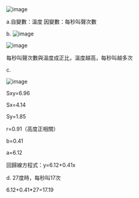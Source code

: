 ![image](https://github.com/user-attachments/assets/11b93dd8-fc0c-4a4f-b205-aab170eb71b0)


a.自變數：溫度    因變數：每秒叫聲次數

b.
![image](https://github.com/user-attachments/assets/69b81eb7-04c3-479b-b433-10259495dbdd)

![image](https://github.com/user-attachments/assets/120d5392-0e46-4592-96a7-8b40cf939419)

每秒叫聲次數與溫度成正比，溫度越高，每秒叫越多次

c.

![image](https://github.com/user-attachments/assets/1f6fb72d-34bd-4c3b-8594-b17491f2f83e)

Sxy=6.96

Sx=4.14

Sy=1.85

r=0.91（高度正相關）

b=0.41

a=6.12

回歸線方程式：y=6.12+0.41x

d. 27度時，每秒叫17次

  6.12+0.41*27=17.19
